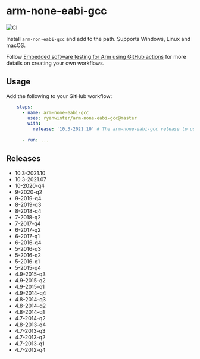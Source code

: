 # arm-none-eabi-gcc

[![CI](https://github.com/ryanwinter/arm-none-eabi-gcc/workflows/CI/badge.svg)](https://github.com/ryanwinter/arm-none-eabi-gcc/actions)

Install `arm-non-eabi-gcc` and add to the path. Supports Windows, Linux and macOS.

Follow [Embedded software testing for Arm using GitHub actions](https://www.ryanwinter.org/2022/02/19/embedded-software-testing-for-arm-using-github-actions) for more details on creating your own workflows.

## Usage

Add the following to your GitHub workflow:

```yaml
    steps:
      - name: arm-none-eabi-gcc
        uses: ryanwinter/arm-none-eabi-gcc@master
        with:
          release: '10.3-2021.10' # The arm-none-eabi-gcc release to use.
      
      - run: ...
```

## Releases

* 10.3-2021.10
* 10.3-2021.07
* 10-2020-q4
* 9-2020-q2
* 9-2019-q4
* 8-2019-q3
* 8-2018-q4
* 7-2018-q2
* 7-2017-q4
* 6-2017-q2
* 6-2017-q1
* 6-2016-q4
* 5-2016-q3
* 5-2016-q2
* 5-2016-q1
* 5-2015-q4
* 4.9-2015-q3
* 4.9-2015-q2
* 4.9-2015-q1
* 4.9-2014-q4
* 4.8-2014-q3
* 4.8-2014-q2
* 4.8-2014-q1
* 4.7-2014-q2
* 4.8-2013-q4
* 4.7-2013-q3
* 4.7-2013-q2
* 4.7-2013-q1
* 4.7-2012-q4
